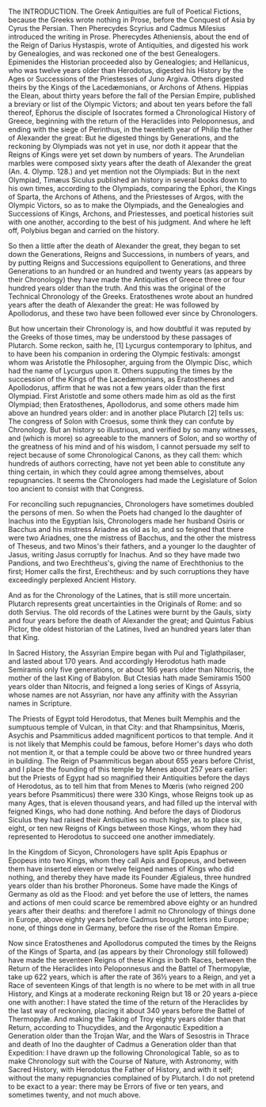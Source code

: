 

<!-- Advertisement.
Tho' The Chronology of Ancient Kingdoms amended, was writ by the Author many years since; yet he lately revis'd it, and was actually preparing it for the Press at the time of his death. But The Short Chronicle was never intended to be made public, and therefore was not so lately corrected by him. To this the Reader must impute it, if he shall find any places where the Short Chronicle does not accurately agree with the Dates assigned in the larger Piece. The Sixth Chapter was not copied out with the other Five, which makes it doubtful whether he intended to print it: but being found among his Papers, and evidently appearing to be a Continuation of the same Work, and (as such) abridg'd in the Short Chronicle; it was thought proper to be added.

Had the Great Author himself liv'd to publish this Work, there would have been no occasion for this Advertisement; But as it is, the Reader is desired to allow for such imperfections as are inseparable from Posthumous Pieces; and, in so great a number of proper names, to excuse some errors of the Press that have escaped.


A SHORT
CHRONICLE
FROM THE
First Memory of Things in Europe,
TO THE
Conquest of Persia by Alexander the Great. -->


The INTRODUCTION.
The Greek Antiquities are full of Poetical Fictions, because the Greeks wrote nothing in Prose, before the Conquest of Asia by Cyrus the Persian. Then Pherecydes Scyrius and Cadmus Milesius introduced the writing in Prose. Pherecydes Atheniensis, about the end of the Reign of Darius Hystaspis, wrote of Antiquities, and digested his work by Genealogies, and was reckoned one of the best Genealogers. Epimenides the Historian proceeded also by Genealogies; and Hellanicus, who was twelve years older than Herodotus, digested his History by the Ages or Successions of the Priestesses of Juno Argiva. Others digested theirs by the Kings of the Lacedæmonians, or Archons of Athens. Hippias the Elean, about thirty years before the fall of the Persian Empire, published a breviary or list of the Olympic Victors; and about ten years before the fall thereof, Ephorus the disciple of Isocrates formed a Chronological History of Greece, beginning with the return of the Heraclides into Peloponnesus, and ending with the siege of Perinthus, in the twentieth year of Philip the father of Alexander the great: But he digested things by Generations, and the reckoning by Olympiads was not yet in use, nor doth it appear that the Reigns of Kings were yet set down by numbers of years. The Arundelian marbles were composed sixty years after the death of Alexander the great (An. 4. Olymp. 128.) and yet mention not the Olympiads: But in the next Olympiad, Timæus Siculus published an history in several books down to his own times, according to the Olympiads, comparing the Ephori, the Kings of Sparta, the Archons of Athens, and the Priestesses of Argos, with the Olympic Victors, so as to make the Olympiads, and the Genealogies and Successions of Kings, Archons, and Priestesses, and poetical histories suit with one another, according to the best of his judgment. And where he left off, Polybius began and carried on the history.

So then a little after the death of Alexander the great, they began to set down the Generations, Reigns and Successions, in numbers of years, and by putting Reigns and Successions equipollent to Generations, and three Generations to an hundred or an hundred and twenty years (as appears by their Chronology) they have made the Antiquities of Greece three or four hundred years older than the truth. And this was the original of the Technical Chronology of the Greeks. Eratosthenes wrote about an hundred years after the death of Alexander the great: He was followed by Apollodorus, and these two have been followed ever since by Chronologers.

But how uncertain their Chronology is, and how doubtful it was reputed by the Greeks of those times, may be understood by these passages of Plutarch. Some reckon, saith he, [1] Lycurgus contemporary to Iphitus, and to have been his companion in ordering the Olympic festivals: amongst whom was Aristotle the Philosopher, arguing from the Olympic Disc, which had the name of Lycurgus upon it. Others supputing the times by the succession of the Kings of the Lacedæmonians, as Eratosthenes and Apollodorus, affirm that he was not a few years older than the first Olympiad. First Aristotle and some others made him as old as the first Olympiad; then Eratosthenes, Apollodorus, and some others made him above an hundred years older: and in another place Plutarch [2] tells us: The congress of Solon with Croesus, some think they can confute by Chronology. But an history so illustrious, and verified by so many witnesses, and (which is more) so agreeable to the manners of Solon, and so worthy of the greatness of his mind and of his wisdom, I cannot persuade my self to reject because of some Chronological Canons, as they call them: which hundreds of authors correcting, have not yet been able to constitute any thing certain, in which they could agree among themselves, about repugnancies. It seems the Chronologers had made the Legislature of Solon too ancient to consist with that Congress.

For reconciling such repugnancies, Chronologers have sometimes doubled the persons of men. So when the Poets had changed Io the daughter of Inachus into the Egyptian Isis, Chronologers made her husband Osiris or Bacchus and his mistress Ariadne as old as Io, and so feigned that there were two Ariadnes, one the mistress of Bacchus, and the other the mistress of Theseus, and two Minos's their fathers, and a younger Io the daughter of Jasus, writing Jasus corruptly for Inachus. And so they have made two Pandions, and two Erechtheus's, giving the name of Erechthonius to the first; Homer calls the first, Erechtheus: and by such corruptions they have exceedingly perplexed Ancient History.

And as for the Chronology of the Latines, that is still more uncertain. Plutarch represents great uncertainties in the Originals of Rome: and so doth Servius. The old records of the Latines were burnt by the Gauls, sixty and four years before the death of Alexander the great; and Quintus Fabius Pictor, the oldest historian of the Latines, lived an hundred years later than that King.

In Sacred History, the Assyrian Empire began with Pul and Tiglathpilaser, and lasted about 170 years. And accordingly Herodotus hath made Semiramis only five generations, or about 166 years older than Nitocris, the mother of the last King of Babylon. But Ctesias hath made Semiramis 1500 years older than Nitocris, and feigned a long series of Kings of Assyria, whose names are not Assyrian, nor have any affinity with the Assyrian names in Scripture.

The Priests of Egypt told Herodotus, that Menes built Memphis and the sumptuous temple of Vulcan, in that City: and that Rhampsinitus, Mœris, Asychis and Psammiticus added magnificent porticos to that temple. And it is not likely that Memphis could be famous, before Homer's days who doth not mention it, or that a temple could be above two or three hundred years in building. The Reign of Psammiticus began about 655 years before Christ, and I place the founding of this temple by Menes about 257 years earlier: but the Priests of Egypt had so magnified their Antiquities before the days of Herodotus, as to tell him that from Menes to Mœris (who reigned 200 years before Psammiticus) there were 330 Kings, whose Reigns took up as many Ages, that is eleven thousand years, and had filled up the interval with feigned Kings, who had done nothing. And before the days of Diodorus Siculus they had raised their Antiquities so much higher, as to place six, eight, or ten new Reigns of Kings between those Kings, whom they had represented to Herodotus to succeed one another immediately.

In the Kingdom of Sicyon, Chronologers have split Apis Epaphus or Epopeus into two Kings, whom they call Apis and Epopeus, and between them have inserted eleven or twelve feigned names of Kings who did nothing, and thereby they have made its Founder Ægialeus, three hundred years older than his brother Phoroneus. Some have made the Kings of Germany as old as the Flood: and yet before the use of letters, the names and actions of men could scarce be remembred above eighty or an hundred years after their deaths: and therefore I admit no Chronology of things done in Europe, above eighty years before Cadmus brought letters into Europe; none, of things done in Germany, before the rise of the Roman Empire.

Now since Eratosthenes and Apollodorus computed the times by the Reigns of the Kings of Sparta, and (as appears by their Chronology still followed) have made the seventeen Reigns of these Kings in both Races, between the Return of the Heraclides into Peloponnesus and the Battel of Thermopylæ, take up 622 years, which is after the rate of 36½ years to a Reign, and yet a Race of seventeen Kings of that length is no where to be met with in all true History, and Kings at a moderate reckoning Reign but 18 or 20 years a-piece one with another: I have stated the time of the return of the Heraclides by the last way of reckoning, placing it about 340 years before the Battel of Thermopylæ. And making the Taking of Troy eighty years older than that Return, according to Thucydides, and the Argonautic Expedition a Generation older than the Trojan War, and the Wars of Sesostris in Thrace and death of Ino the daughter of Cadmus a Generation older than that Expedition: I have drawn up the following Chronological Table, so as to make Chronology suit with the Course of Nature, with Astronomy, with Sacred History, with Herodotus the Father of History, and with it self; without the many repugnancies complained of by Plutarch. I do not pretend to be exact to a year: there may be Errors of five or ten years, and sometimes twenty, and not much above.


